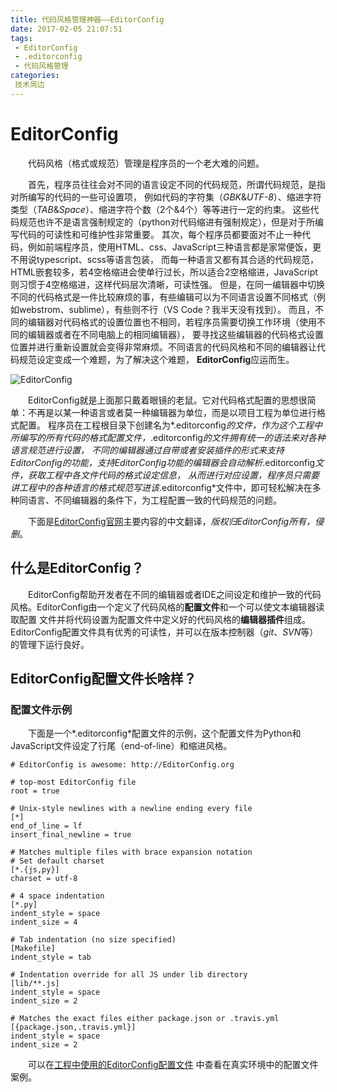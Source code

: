 ```yaml
---
title: 代码风格管理神器——EditorConfig
date: 2017-02-05 21:07:51
tags:
 - EditorConfig
 - .editorconfig
 - 代码风格管理
categories:
 技术周边
---
```


# EditorConfig

&emsp;&emsp;代码风格（格式或规范）管理是程序员的一个老大难的问题。

&emsp;&emsp;首先，程序员往往会对不同的语言设定不同的代码规范，所谓代码规范，是指对所编写的代码的一些可设置项，
例如代码的字符集（*GBK*&*UTF-8*）、缩进字符类型（*TAB*&*Space*）、缩进字符个数（2个&4个）等等进行一定的约束。
这些代码规范也许不是语言强制规定的（python对代码缩进有强制规定），但是对于所编写代码的可读性和可维护性非常重要。
其次，每个程序员都要面对不止一种代码，例如前端程序员，使用HTML、css、JavaScript三种语言都是家常便饭，更不用说typescript、scss等语言包装，
而每一种语言又都有其合适的代码规范，HTML嵌套较多，若4空格缩进会使单行过长，所以适合2空格缩进，JavaScript则习惯于4空格缩进，这样代码层次清晰，可读性强。
但是，在同一编辑器中切换不同的代码格式是一件比较麻烦的事，有些编辑可以为不同语言设置不同格式（例如webstrom、sublime），有些则不行（VS Code？我半天没有找到）。
而且，不同的编辑器对代码格式的设置位置也不相同，若程序员需要切换工作环境（使用不同的编辑器或者在不同电脑上的相同编辑器），
要寻找这些编辑器的代码格式设置位置并进行重新设置就会变得非常麻烦。不同语言的代码风格和不同的编辑器让代码规范设定变成一个难题，为了解决这个难题，
**EditorConfig**应运而生。

![EditorConfig](http://editorconfig.org/logo.png)

&emsp;&emsp;EditorConfig就是上面那只戴着眼镜的老鼠。它对代码格式配置的思想很简单：不再是以某一种语言或者莫一种编辑器为单位，而是以项目工程为单位进行格式配置。
程序员在工程根目录下创建名为*.editorconfig*的文件，作为这个工程中所编写的所有代码的格式配置文件，*.editorconfig*的文件拥有统一的语法来对各种语言规范进行设置，
不同的编辑器通过自带或者安装插件的形式来支持EditorConfig的功能，支持EditorConfig功能的编辑器会自动解析*.editorconfig*文件，获取工程中各文件代码的格式设定信息，
从而进行对应设置，程序员只需要讲工程中的各种语言的格式规范写进该*.editorconfig*文件中，即可轻松解决在多种同语言、不同编辑器的条件下，为工程配置一致的代码规范的问题。

&emsp;&emsp;下面是[EditorConfig官网](http://editorconfig.org/)主要内容的中文翻译，*版权归EditorConfig所有，侵删*。

## 什么是EditorConfig？

&emsp;&emsp;EditorConfig帮助开发者在不同的编辑器或者IDE之间设定和维护一致的代码风格。EditorConfig由一个定义了代码风格的**配置文件**和一个可以使文本编辑器读取配置
文件并将代码设置为配置文件中定义好的代码风格的**编辑器插件**组成。EditorConfig配置文件具有优秀的可读性，并可以在版本控制器（*git*、*SVN*等）的管理下运行良好。

## EditorConfig配置文件长啥样？

### 配置文件示例

&emsp;&emsp;下面是一个*.editorconfig*配置文件的示例，这个配置文件为Python和JavaScript文件设定了行尾（end-of-line）和缩进风格。

```
# EditorConfig is awesome: http://EditorConfig.org

# top-most EditorConfig file
root = true

# Unix-style newlines with a newline ending every file
[*]
end_of_line = lf
insert_final_newline = true

# Matches multiple files with brace expansion notation
# Set default charset
[*.{js,py}]
charset = utf-8

# 4 space indentation
[*.py]
indent_style = space
indent_size = 4

# Tab indentation (no size specified)
[Makefile]
indent_style = tab

# Indentation override for all JS under lib directory
[lib/**.js]
indent_style = space
indent_size = 2

# Matches the exact files either package.json or .travis.yml
[{package.json,.travis.yml}]
indent_style = space
indent_size = 2
```

&emsp;&emsp;可以在[工程中使用的EditorConfig配置文件](https://github.com/editorconfig/editorconfig/wiki/Projects-Using-EditorConfig)
中查看在真实环境中的配置文件案例。